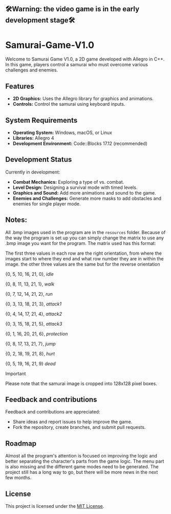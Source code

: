  ## :hammer_and_wrench:Warning: the video game is in the early development stage:hammer_and_wrench:


# Samurai-Game-V1.0

Welcome to Samurai Game V1.0, a 2D game developed with Allegro in C++. In this game, players control a samurai who must overcome various challenges and enemies.

## Features

- **2D Graphics:** Uses the Allegro library for graphics and animations.
- **Controls:** Control the samurai using keyboard inputs.

## System Requirements

- **Operating System:** Windows, macOS, or Linux
- **Libraries:** Allegro 4
- **Development Environment:** Code::Blocks 17.12 (recommended)

## Development Status

Currently in development:

- **Combat Mechanics:** Exploring a type of vs. combat.
- **Level Design:** Designing a survival mode with timed levels.
- **Graphics and Sound:** Add more animations and sound to the game.
- **Enemies and Challenges:** Generate more masks to add obstacles and enemies for single player mode.

## Notes:

All .bmp images used in the program are in the `resources` folder. Because of the way the program is set up you can simply change the matrix to use any .bmp image you want for the program. The matrix used has this format:

The first three values ​​in each row are the right orientation, from where the images start to where they end and what row number they are in within the image. the other three values ​​are the same but for the reverse orientation

{0, 5, 10, 16, 21, 0}, *idle*

{0, 8, 11, 13, 21, 1}, *walk*

{0, 7, 12, 14, 21, 2}, *run*

{0, 3, 13, 18, 21, 3}, *attack1*

{0, 4, 14, 17, 21, 4}, *attack2*

{0, 3, 15, 18, 21, 5}, *attack3*

{0, 1, 16, 20, 21, 6}, *protection*

{0, 8, 17, 13, 21, 7}, *jump*

{0, 2, 18, 19, 21, 8}, *hurt*

{0, 5, 19, 16, 21, 9} *dead*

> [!IMPORTANT]
> Please note that the samurai image is cropped into 128x128 pixel boxes.

## Feedback and contributions

Feedback and contributions are appreciated:
- Share ideas and report issues to help improve the game.
- Fork the repository, create branches, and submit pull requests.

## Roadmap

Almost all the program's attention is focused on improving the logic and better separating the character's parts from the game logic. The menu part is also missing and the different game modes need to be generated. The project still has a long way to go, but there will be more news in the next few months.

## License

This project is licensed under the [MIT License](LICENSE).
